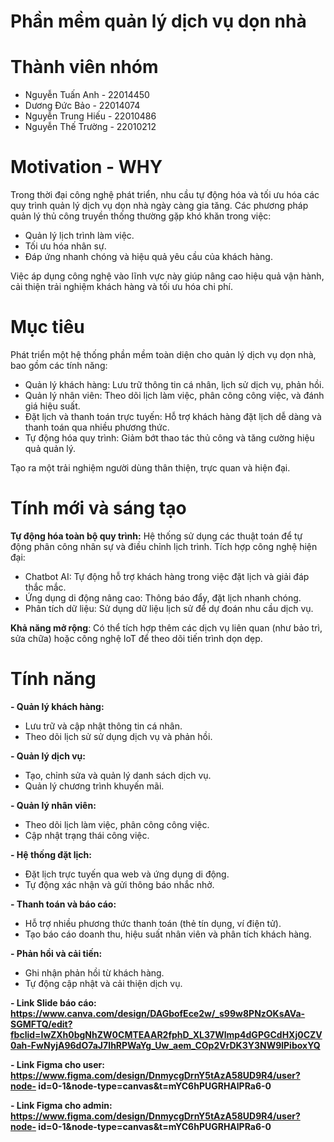# Phần mềm quản lý dịch vụ dọn nhà

# Thành viên nhóm
- Nguyễn Tuấn Anh - 22014450
- Dương Đức Bảo - 22014074
- Nguyễn Trung Hiếu - 22010486
- Nguyễn Thế Trường - 22010212

# Motivation - WHY
Trong thời đại công nghệ phát triển, nhu cầu tự động hóa và tối ưu hóa các quy trình quản lý dịch vụ dọn nhà ngày càng gia tăng.
Các phương pháp quản lý thủ công truyền thống thường gặp khó khăn trong việc:
- Quản lý lịch trình làm việc.
- Tối ưu hóa nhân sự.
- Đáp ứng nhanh chóng và hiệu quả yêu cầu của khách hàng.

Việc áp dụng công nghệ vào lĩnh vực này giúp nâng cao hiệu quả vận hành, cải thiện trải nghiệm khách hàng và tối ưu hóa chi phí.

# Mục tiêu

Phát triển một hệ thống phần mềm toàn diện cho quản lý dịch vụ dọn nhà, bao gồm các tính năng:
- Quản lý khách hàng: Lưu trữ thông tin cá nhân, lịch sử dịch vụ, phản hồi.
- Quản lý nhân viên: Theo dõi lịch làm việc, phân công công việc, và đánh giá hiệu suất.
- Đặt lịch và thanh toán trực tuyến: Hỗ trợ khách hàng đặt lịch dễ dàng và thanh toán qua nhiều phương thức.
- Tự động hóa quy trình: Giảm bớt thao tác thủ công và tăng cường hiệu quả quản lý.

Tạo ra một trải nghiệm người dùng thân thiện, trực quan và hiện đại.

# Tính mới và sáng tạo

**Tự động hóa toàn bộ quy trình:** Hệ thống sử dụng các thuật toán để tự động phân công nhân sự và điều chỉnh lịch trình.
Tích hợp công nghệ hiện đại:
- Chatbot AI: Tự động hỗ trợ khách hàng trong việc đặt lịch và giải đáp thắc mắc.
- Ứng dụng di động nâng cao: Thông báo đẩy, đặt lịch nhanh chóng.
- Phân tích dữ liệu: Sử dụng dữ liệu lịch sử để dự đoán nhu cầu dịch vụ.

**Khả năng mở rộng**: Có thể tích hợp thêm các dịch vụ liên quan (như bảo trì, sửa chữa) hoặc công nghệ IoT để theo dõi tiến trình dọn dẹp.

# Tính năng 

**- Quản lý khách hàng:**
- Lưu trữ và cập nhật thông tin cá nhân.
- Theo dõi lịch sử sử dụng dịch vụ và phản hồi.

**- Quản lý dịch vụ:**
- Tạo, chỉnh sửa và quản lý danh sách dịch vụ.
- Quản lý chương trình khuyến mãi.

**- Quản lý nhân viên:**
- Theo dõi lịch làm việc, phân công công việc.
- Cập nhật trạng thái công việc.

**- Hệ thống đặt lịch:**
- Đặt lịch trực tuyến qua web và ứng dụng di động.
- Tự động xác nhận và gửi thông báo nhắc nhở.

**- Thanh toán và báo cáo:**
- Hỗ trợ nhiều phương thức thanh toán (thẻ tín dụng, ví điện tử).
- Tạo báo cáo doanh thu, hiệu suất nhân viên và phân tích khách hàng.

**- Phản hồi và cải tiến:**
- Ghi nhận phản hồi từ khách hàng.
- Tự động cập nhật và cải thiện dịch vụ.

**- Link Slide báo cáo: https://www.canva.com/design/DAGbofEce2w/_s99w8PNzOKsAVa-SGMFTQ/edit?fbclid=IwZXh0bgNhZW0CMTEAAR2fphD_XL37Wlmp4dGPGCdHXj0CZV0ah-FwNyjA96dO7aJ7IhRPWaYg_Uw_aem_COp2VrDK3Y3NW9lPiboxYQ**

**- Link Figma cho user: https://www.figma.com/design/DnmycgDrnY5tAzA58UD9R4/user?node- id=0-1&node-type=canvas&t=mYC6hPUGRHAlPRa6-0**

**- Link Figma cho admin: https://www.figma.com/design/DnmycgDrnY5tAzA58UD9R4/user?node- id=0-1&node-type=canvas&t=mYC6hPUGRHAlPRa6-0**

